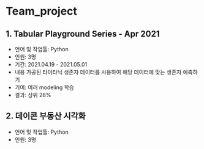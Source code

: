 # Team_project

## 1. Tabular Playground Series - Apr 2021

- 언어 및 작업툴: Python
- 인원: 3명
- 기간: 2021.04.19 - 2021.05.01
- 내용
  가공된 타이타닉 생존자 데이터를 사용하여 해당 데이터에 맞는 생존자 예측하기
- 기여: 여러 modeling 학습
- 결과: 상위 28%


## 2. 데이콘 부동산 시각화

- 언어 및 작업툴: Python
- 인원: 3명
